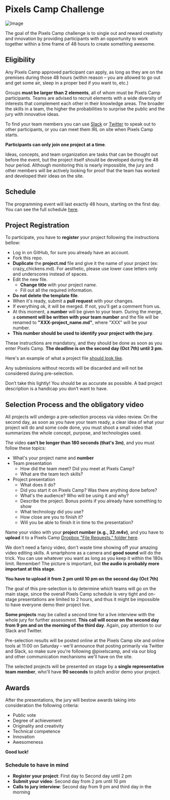 # Pixels Camp Challenge

![Image](https://github.com/PixelsCamp/projects/blob/master/img/challenge.png?raw=true)

The goal of the Pixels Camp challenge is to single out and reward creativity and innovation by providing participants with an opportunity to work together within a time frame of 48 hours to create something awesome.

## Eligibility

Any Pixels Camp approved participant can apply, as long as they are on the premises during those 48 hours (within reason – you are allowed to go out and get some air, sleep in a proper bed if you want to, etc.)

Groups __must be larger than 2 elements__, all of whom must be Pixels Camp participants. Teams are advised to recruit elements with a wide diversity of interests that complement each other in their knowledge areas. The broader the skills in a team, the higher the probabilities to surprise the public and the jury with innovative ideas.

To find your team members you can use [Slack][2] or [Twitter][3] to speak out to other participants, or you can meet them IRL on site when Pixels Camp starts.

__Participants can only join one project at a time__.

Ideas, concepts, and team organization are tasks that can be thought out before the event, but the project itself should be developed during the 48 hour period. Although monitoring this is nearly impossible, the jury and other members will be actively looking for proof that the team has worked and developed their ideas on the site.

## Schedule

The programming event will last exactly 48 hours, starting on the first day. You can see the full schedule [here](https://pixels.camp/schedule/).

## Project Registration

To participate, you have to __register__ your project following the instructions bellow: 
 * Log in on GitHub, for sure you already have an account.
 * Fork this repo.
 * __Duplicate__ the __project.md__ file and give it the name of your project (ex: crazy_chickens.md). For aesthetic, please use lower case letters only and underscores instead of spaces.
 * Edit the new file.
   * __Change title__ with your project name.
   * Fill out all the required information.
 * __Do not delete the template file__.
 * When it's ready, submit a __pull request__ with your changes.
 * If everything ok, it will be merged. If not, you'll get a comment from us.
 * At this moment, a __number__ will be given to your team. During the merge, a __comment will be written with your team number__ and the file will be renamed to __"XXX-project_name.md"__, where "XXX" will be your number. 
 * __This number should be used to identify your project with the jury__. 

These instructions are mandatory, and they should be done as soon as you enter Pixels Camp. __The deadline is on the second day (Oct 7th) until 3 pm.__

Here's an example of what a project file [should look like][4].

Any submissions without records will be discarded and will not be considered during pre-selection.

Don’t take this lightly! You should be as accurate as possible. A bad project description is a handicap you don’t want to have.

## Selection Process and the obligatory video

All projects will undergo a pre-selection process via video review. On the second day, as soon as you have your team ready, a clear idea of what your project will do and some code done, you must shoot a small video that summarizes the whole concept, purpose, and technologies used.

The video __can’t be longer than 180 seconds (that's 3m)__, and you must follow these topics:

 * What's your project name and __number__
 * Team presentation 
    * How did the team meet? Did you meet at Pixels Camp? 
    * What are the team tech skills?
 * Project presentation 
    * What does it do? 
    * Did you start it on Pixels Camp? Was there anything done before? 
    * What's the audience? Who will be using it and why? 
    * Describe the project. Bonus points if you already have something to show
    * What technology did you use? 
    * How close are you to finish it? 
    * Will you be able to finish it in time to the presentation? 

Name your video with your __project number (e.g., 32.m4v)__, and you have to __upload__ it to a Pixels Camp [Dropbox "File Requests." folder here][1].

We don't need a fancy video, don't waste time showing off your amazing video editing skills. A smartphone as a camera and __good sound__ will do the trick. You can use whatever you want as long as you keep it within the 180s limit. Remember! The picture is important, but __the audio is probably more important at this stage__. 

__You have to upload it from 2 pm until 10 pm on the second day (Oct 7th)__

The goal of this pre-selection is to determine which teams will go on the main stage, since the overall Pixels Camp schedule is very tight and on-stage presentations are limited to 2 hours, and thus it might be impossible to have everyone demo their project live.

__Some projects__ may be called a second time for a live interview with the whole jury for further assessment. __This call will occur on the second day from 9 pm and on the morning of the third day__. Again, pay attention to our Slack and Twitter. 

Pre-selection results will be posted online at the Pixels Camp site and online tools at 11:00 on Saturday – we'll announce that posting primarily via Twitter and Slack, so make sure you're following @pixelscamp, and via our blog and other communication mechanisms we'll have on the site.

The selected projects will be presented on stage by a __single representative team member__, who'll have __90 seconds__ to pitch and/or demo your project.

## Awards

After the presentations, the jury will bestow awards taking into consideration the following criteria:

 * Public vote
 * Degree of achievement
 * Originality and creativity
 * Technical competence
 * Innovation
 * Awesomeness

__Good luck!__

### Schedule to have in mind 

 * __Register your project__:  First day to Second day until 2 pm 
 * __Submit your video__: Second day from 2 pm until 10 pm 
 * __Calls to jury interview__: Second day from 9 pm and third day in the morning 

[1]: https://www.dropbox.com/request/DIAavRCTZFB7vHofyzuT
[2]: https://github.com/PixelsCamp/docs/blob/master/SLACK.md
[3]: https://twitter.com/pixelscamp
[4]: https://github.com/PixelsCamp/projects/blob/master/nobull_bot.md
